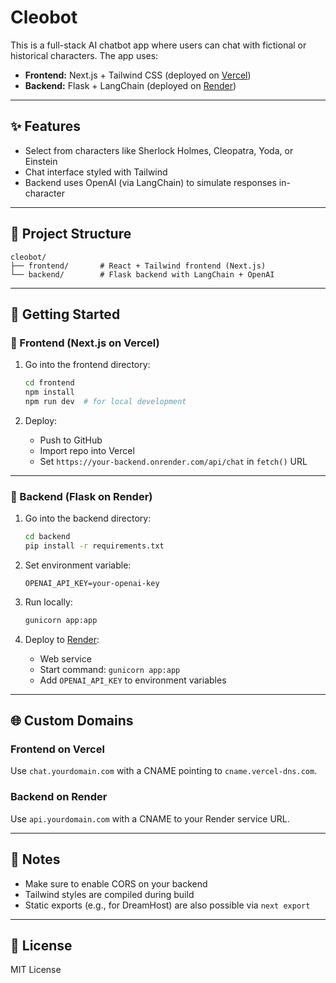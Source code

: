 # Cleobot

This is a full-stack AI chatbot app where users can chat with fictional or historical characters. The app uses:

- **Frontend:** Next.js + Tailwind CSS (deployed on [Vercel](https://vercel.com))
- **Backend:** Flask + LangChain (deployed on [Render](https://render.com))

---

## ✨ Features

- Select from characters like Sherlock Holmes, Cleopatra, Yoda, or Einstein
- Chat interface styled with Tailwind
- Backend uses OpenAI (via LangChain) to simulate responses in-character

---

## 📁 Project Structure

```
cleobot/
├── frontend/       # React + Tailwind frontend (Next.js)
└── backend/        # Flask backend with LangChain + OpenAI
```

---

## 🚀 Getting Started

### 🔹 Frontend (Next.js on Vercel)

1. Go into the frontend directory:
    ```bash
    cd frontend
    npm install
    npm run dev  # for local development
    ```

2. Deploy:
   - Push to GitHub
   - Import repo into Vercel
   - Set `https://your-backend.onrender.com/api/chat` in `fetch()` URL

---

### 🔹 Backend (Flask on Render)

1. Go into the backend directory:
    ```bash
    cd backend
    pip install -r requirements.txt
    ```

2. Set environment variable:
    ```
    OPENAI_API_KEY=your-openai-key
    ```

3. Run locally:
    ```bash
    gunicorn app:app
    ```

4. Deploy to [Render](https://render.com):
   - Web service
   - Start command: `gunicorn app:app`
   - Add `OPENAI_API_KEY` to environment variables

---

## 🌐 Custom Domains

### Frontend on Vercel
Use `chat.yourdomain.com` with a CNAME pointing to `cname.vercel-dns.com`.

### Backend on Render
Use `api.yourdomain.com` with a CNAME to your Render service URL.

---

## 🧩 Notes

- Make sure to enable CORS on your backend
- Tailwind styles are compiled during build
- Static exports (e.g., for DreamHost) are also possible via `next export`

---

## 📜 License

MIT License
